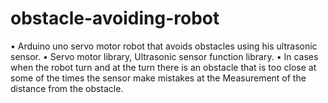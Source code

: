# obstacle-avoiding-robot
•	Arduino uno servo motor robot that avoids obstacles using his ultrasonic sensor.
•	Servo motor library, Ultrasonic sensor function library.
•	In cases when the robot turn and at the turn there is an obstacle that is too close at some of the times the sensor make mistakes at the Measurement of the distance from the obstacle. 
